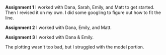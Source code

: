 **Assignment 1**
I worked with Dana, Sarah, Emily, and Matt to get started. Then I revised it on my own. I did some googling to figure out how to fit the line. 



**Assignment 2**
I worked with Dana, Emily, and Matt. 



**Assignment 3**
I worked with Dana & Emily. 

The plotting wasn't too bad, but I struggled with the model portion. 
